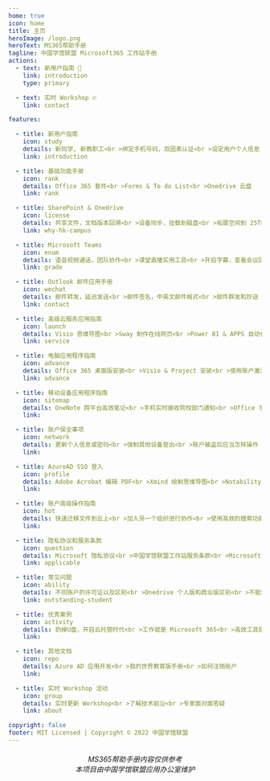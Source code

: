 ```yaml
---
home: true
icon: home
title: 主页
heroImage: /logo.png
heroText: MS365帮助手册
tagline: 中国学馆联盟 Microsoft365 工作站手册
actions:
  - text: 新用户指南 🏫
    link: introduction
    type: primary

  - text: 实时 Workshop 🔥
    link: contact

features:

  - title: 新用户指南
    icon: study
    details: 新同学, 新教职工<br >绑定手机号码，双因素认证<br >设定用户个人信息
    link: introduction

  - title: 基础功能手册
    icon: rank
    details: Office 365 套件<br >Forms & To do List<br >Onedrive 云盘
    link: rank

  - title: SharePoint & Onedrive
    icon: license
    details: 共享文件，文档版本回溯<br >设备同步，挂载到磁盘<br >拓展空间到 25TB
    link: why-hk-campus

  - title: Microsoft Teams
    icon: enum
    details: 语音视频通话，团队协作<br >课堂直播实用工具<br >开启字幕，查看会议回放
    link: grade

  - title: Outlook 邮件应用手册
    icon: wechat
    details: 邮件转发，延迟发送<br >邮件签名，中英文邮件格式<br >邮件群发和抄送
    link: contact

  - title: 高级云服务应用指南
    icon: launch
    details: Visio 思维导图<br >Sway 制作在线网页<br >Power BI & APPS 自动化
    link: service

  - title: 电脑应用程序指南
    icon: advance
    details: Office 365 桌面版安装<br >Visio & Project 安装<br >使用账户激活并开启云同步 
    link: advance

  - title: 移动设备应用程序指南
    icon: sitemap
    details: OneNote 跨平台高效笔记<br >手机实时接收院校部门通知<br >Office 手机版安装
    link:

  - title: 账户保全事项
    icon: network
    details: 更新个人信息或密码<br >强制其他设备登出<br >账户被盗后应当怎样操作
    link: 

  - title: AzureAD SSO 登入
    icon: profile
    details: Adobe Acrobat 编辑 PDF<br >Xmind 绘制思维导图<br >Notability 同步笔记
    link: 

  - title: 账户高级操作指南
    icon: hot
    details: 快速迁移文件到云上<br >加入另一个组织进行协作<br >使用高效的搜索功能
    link: 

  - title: 隐私协议和服务条款
    icon: question
    details: Microsoft 隐私协议<br >中国学馆联盟工作站服务条款<br >Microsoft 服务条款
    link: applicable

  - title: 常见问题
    icon: ability
    details: 不同账户的许可证以及区别<br >Onedrive 个人版和商业版区别<br >不能够做的事情
    link: outstanding-student

  - title: 优秀案例
    icon: activity
    details: 扔掉U盘，开启云托管时代<br >工作就是 Microsoft 365<br >高效工具提升300%效率
    link: 

  - title: 其他文档
    icon: repo
    details: Azure AD 应用开发<br >我的世界教育版手册<br >如何注销账户
    link: 

  - title: 实时 Workshop 活动
    icon: group
    details: 实时更新 Workshop<br >了解技术前沿<br >专家面对面答疑
    link: about

copyright: false
footer: MIT Licensed | Copyright © 2022 中国学馆联盟
---
```


<h6 style="text-align:center">
MS365帮助手册内容仅供参考
<br>
本项目由中国学馆联盟应用办公室维护
</h6>

